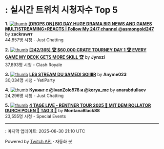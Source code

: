 # : 실시간 트위치 시청자수 Top 5

**1.** [![thumb](https://static-cdn.jtvnw.net/previews-ttv/live_user_zackrawrr-320x180.jpg)](https://twitch.tv/zackrawrr)
**[[DROPS ON] BIG DAY HUGE DRAMA BIG NEWS AND GAMES MULTISTREAMING+REACTS | Follow My 24/7 channel @asmongold247](https://twitch.tv/zackrawrr)** by **zackrawrr**<br>44,857명 시청  - Just Chatting

**2.** [![thumb](https://static-cdn.jtvnw.net/previews-ttv/live_user_jynxzi-320x180.jpg)](https://twitch.tv/Jynxzi)
**[[242/365] 🏆 $60,000 CRATE TOURNEY DAY 1 🏆 EVERY GAME MY DECK GETS MORE SKILL 🏆](https://twitch.tv/Jynxzi)** by **Jynxzi**<br>37,893명 시청  - Clash Royale

**3.** [![thumb](https://static-cdn.jtvnw.net/previews-ttv/live_user_anyme023-320x180.jpg)](https://twitch.tv/Anyme023)
**[LES STREAM DU SAMEDI SOIIIIR](https://twitch.tv/Anyme023)** by **Anyme023**<br>30,034명 시청  - YetiParty

**4.** [![thumb](https://static-cdn.jtvnw.net/previews-ttv/live_user_anarabdullaev-320x180.jpg)](https://twitch.tv/anarabdullaev)
**[Кукинг с @IvanZolo578 и @korya_mc](https://twitch.tv/anarabdullaev)** by **anarabdullaev**<br>24,296명 시청  - Just Chatting

**5.** [![thumb](https://static-cdn.jtvnw.net/previews-ttv/live_user_montanablack88-320x180.jpg)](https://twitch.tv/MontanaBlack88)
**[4 TAGE LIVE - RENTNER TOUR 2025 🤏 MIT DEM ROLLATOR DURCH POLEN 🤏 TAG 3 🤏](https://twitch.tv/MontanaBlack88)** by **MontanaBlack88**<br>23,555명 시청  - Special Events


---
: 마지막 업데이트: 2025-08-30 21:10 UTC

Powered by [Twitch API](https://dev.twitch.tv/docs/api/reference) · 자동화 봇